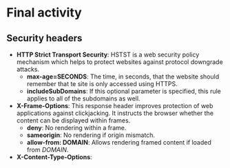 # Final activity

## Security headers

- **HTTP Strict Transport Security**: HSTST is a web security policy mechanism which helps to protect websites against protocol downgrade attacks.
  - **max-age=SECONDS**: The time, in seconds, that the website should remember that te site is only accessed using HTTPS.
  - **includeSubDomains**: If this optional parameter is specified, this rule applies to all of the subdomains as well.
- **X-Frame-Options**: This response header improves protection of web applications against clickjacking. It instructs the browser whether the content can be displayed within frames.
  - **deny**: No rendering within a frame.
  - **sameorigin**: No rendering if origin mismatch.
  - **allow-from: DOMAIN**: Allows rendering framed content if loaded from *DOMAIN*.
- **X-Content-Type-Options**: 
